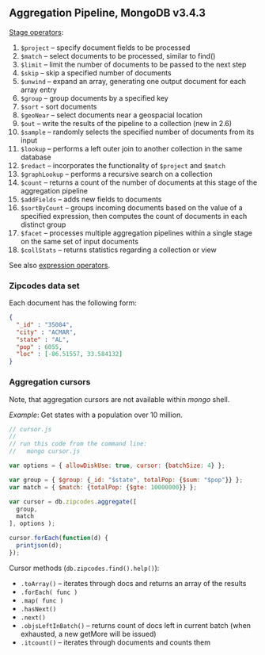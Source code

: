 ## Aggregation Pipeline, MongoDB v3.4.3

[Stage operators](https://docs.mongodb.org/master/reference/operator/aggregation):

1. `$project` – specify document fields to be processed
1. `$match` – select documents to be processed, similar to find()
1. `$limit` – limit the number of documents to be passed to the next step
1. `$skip` – skip a specified number of documents
1. `$unwind` – expand an array, generating one output document for each array entry
1. `$group` – group documents by a specified key
1. `$sort` - sort documents
1. `$geoNear` – select documents near a geospacial location
1. `$out` – write the results of the pipeline to a collection (new in 2.6)
1. `$sample` – randomly selects the specified number of documents from its input
1. `$lookup` – performs a left outer join to another collection in the same database
1. `$redact` – incorporates the functionality of `$project` and `$match`
1. `$graphLookup` – performs a recursive search on a collection
1. `$count` – returns a count of the number of documents at this stage of the aggregation pipeline
1. `$addFields` – adds new fields to documents
1. `$sortByCount` – groups incoming documents based on the value of a specified
  expression, then computes the count of documents in each distinct group
1. `$facet` – processes multiple aggregation pipelines within a single stage
  on the same set of input documents
1. `$collStats` – returns statistics regarding a collection or view

See also [expression operators](http://docs.mongodb.org/manual/reference/operator/aggregation/#expression-operators).


### Zipcodes data set

Each document has the following form:

```json
{
  "_id" : "35004",
  "city" : "ACMAR",
  "state" : "AL",
  "pop" : 6055,
  "loc" : [-86.51557, 33.584132]
}
```

### Aggregation cursors

Note, that aggregation cursors are not available within *mongo* shell.

*Example*: Get states with a population over 10 million.

```js
// cursor.js
//
// run this code from the command line:
//   mongo cursor.js

var options = { allowDiskUse: true, cursor: {batchSize: 4} };

var group = { $group: {_id: "$state", totalPop: {$sum: "$pop"}} };
var match = { $match: {totalPop: {$gte: 10000000}} };

var cursor = db.zipcodes.aggregate([
  group,
  match
], options );

cursor.forEach(function(d) {
  printjson(d);
});
```

Cursor methods (`db.zipcodes.find().help()`):

* `.toArray()` – iterates through docs and returns an array of the results
* `.forEach( func )`
* `.map( func )`
* `.hasNext()`
* `.next()`
* `.objsLeftInBatch()` – returns count of docs left in current batch
  (when exhausted, a new getMore will be issued)
* `.itcount()` – iterates through documents and counts them
